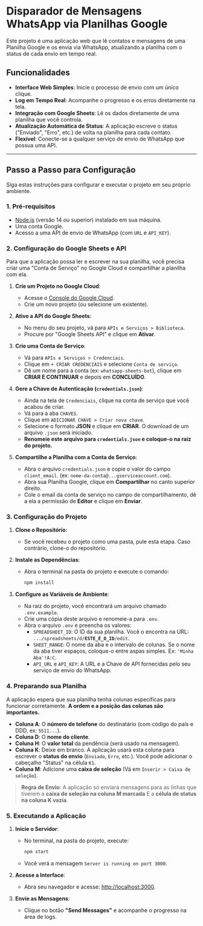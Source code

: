 # Disparador de Mensagens WhatsApp via Planilhas Google

Este projeto é uma aplicação web que lê contatos e mensagens de uma Planilha Google e os envia via WhatsApp, atualizando a planilha com o status de cada envio em tempo real.

## Funcionalidades

-   **Interface Web Simples**: Inicie o processo de envio com um único clique.
-   **Log em Tempo Real**: Acompanhe o progresso e os erros diretamente na tela.
-   **Integração com Google Sheets**: Lê os dados diretamente de uma planilha que você controla.
-   **Atualização Automática de Status**: A aplicação escreve o status ("Enviado", "Erro", etc.) de volta na planilha para cada contato.
-   **Flexível**: Conecte-se a qualquer serviço de envio de WhatsApp que possua uma API.

---

## Passo a Passo para Configuração

Siga estas instruções para configurar e executar o projeto em seu próprio ambiente.

### 1. Pré-requisitos

-   [Node.js](https://nodejs.org/) (versão 14 ou superior) instalado em sua máquina.
-   Uma conta Google.
-   Acesso a uma API de envio de WhatsApp (com `URL` e `API_KEY`).

### 2. Configuração do Google Sheets e API

Para que a aplicação possa ler e escrever na sua planilha, você precisa criar uma "Conta de Serviço" no Google Cloud e compartilhar a planilha com ela.

1.  **Crie um Projeto no Google Cloud**:
    -   Acesse o [Console do Google Cloud](https://console.cloud.google.com/).
    -   Crie um novo projeto (ou selecione um existente).

2.  **Ative a API do Google Sheets**:
    -   No menu do seu projeto, vá para `APIs e Serviços > Biblioteca`.
    -   Procure por "Google Sheets API" e clique em **Ativar**.

3.  **Crie uma Conta de Serviço**:
    -   Vá para `APIs e Serviços > Credenciais`.
    -   Clique em `+ CRIAR CREDENCIAIS` e selecione `Conta de serviço`.
    -   Dê um nome para a conta (ex: `whatsapp-sheets-bot`), clique em **CRIAR E CONTINUAR** e depois em **CONCLUÍDO**.

4.  **Gere a Chave de Autenticação (`credentials.json`)**:
    -   Ainda na tela de `Credenciais`, clique na conta de serviço que você acabou de criar.
    -   Vá para a aba `CHAVES`.
    -   Clique em `ADICIONAR CHAVE > Criar nova chave`.
    -   Selecione o formato **JSON** e clique em **CRIAR**. O download de um arquivo `.json` será iniciado.
    -   **Renomeie este arquivo para `credentials.json` e coloque-o na raiz do projeto.**

5.  **Compartilhe a Planilha com a Conta de Serviço**:
    -   Abra o arquivo `credentials.json` e copie o valor do campo `client_email`. (ex: `nome-da-conta@...gserviceaccount.com`).
    -   Abra sua Planilha Google, clique em **Compartilhar** no canto superior direito.
    -   Cole o email da conta de serviço no campo de compartilhamento, dê a ela a permissão de **Editor** e clique em **Enviar**.

### 3. Configuração do Projeto

1.  **Clone o Repositório**:
    -   Se você recebeu o projeto como uma pasta, pule esta etapa. Caso contrário, clone-o do repositório.

2.  **Instale as Dependências**:
    -   Abra o terminal na pasta do projeto e execute o comando:
        ```bash
        npm install
        ```

3.  **Configure as Variáveis de Ambiente**:
    -   Na raiz do projeto, você encontrará um arquivo chamado `.env.example`.
    -   Crie uma cópia deste arquivo e renomeie-a para `.env`.
    -   Abra o arquivo `.env` e preencha os valores:
        -   `SPREADSHEET_ID`: O ID da sua planilha. Você o encontra na URL: `.../spreadsheets/d/`**`ESTE_É_O_ID`**`/edit`.
        -   `SHEET_RANGE`: O nome da aba e o intervalo de colunas. Se o nome da aba tiver espaços, coloque-o entre aspas simples. Ex: `'Minha Aba'!A:C`.
        -   `API_URL` e `API_KEY`: A URL e a Chave de API fornecidas pelo seu serviço de envio do WhatsApp.

### 4. Preparando sua Planilha

A aplicação espera que sua planilha tenha colunas específicas para funcionar corretamente. **A ordem e a posição das colunas são importantes.**

-   **Coluna A**: O **número de telefone** do destinatário (com código do país e DDD, ex: `5511...`).
-   **Coluna D**: O **nome do cliente**.
-   **Coluna H**: O **valor total** da pendência (será usado na mensagem).
-   **Coluna K**: Deixe em branco. A aplicação usará esta coluna para escrever o **status do envio** (`Enviado`, `Erro`, etc.). Você pode adicionar o cabeçalho "Status" na célula `K1`.
-   **Coluna M**: Adicione uma **caixa de seleção** (Vá em `Inserir > Caixa de seleção`).

> **Regra de Envio**: A aplicação só enviará mensagens para as linhas que tiverem a **caixa de seleção na coluna M marcada** E a **célula de status na coluna K vazia**.

### 5. Executando a Aplicação

1.  **Inicie o Servidor**:
    -   No terminal, na pasta do projeto, execute:
        ```bash
        npm start
        ```
    -   Você verá a mensagem `Server is running on port 3000`.

2.  **Acesse a Interface**:
    -   Abra seu navegador e acesse: [http://localhost:3000](http://localhost:3000).

3.  **Envie as Mensagens**:
    -   Clique no botão **"Send Messages"** e acompanhe o progresso na área de logs. 